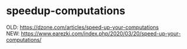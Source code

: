 # speedup-computations
OLD: https://dzone.com/articles/speed-up-your-computations <br>
NEW: https://www.earezki.com/index.php/2020/03/20/speed-up-your-computations/
